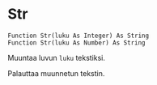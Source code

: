 <!--text-->
Str
===

```eppabasic
Function Str(luku As Integer) As String
Function Str(luku As Number) As String
```

Muuntaa luvun `luku` tekstiksi.

Palauttaa muunnetun tekstin.
